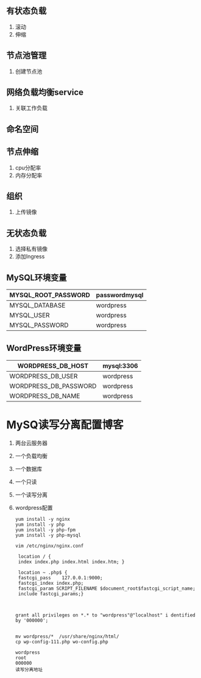 ## 有状态负载

1. 滚动
2. 伸缩



## 节点池管理

1. 创建节点池



## 网络负载均衡service

1. 关联工作负载



## 命名空间



## 节点伸缩

1. cpu分配率
2. 内存分配率



## 组织

1. 上传镜像



## 无状态负载

1. 选择私有镜像
2. 添加Ingress







## MySQL环境变量

| MYSQL_ROOT_PASSWORD | passwordmysql |
| ------------------- | ------------- |
| MYSQL_DATABASE      | wordpress     |
| MYSQL_USER          | wordpress     |
| MYSQL_PASSWORD      | wordpress     |

## WordPress环境变量

| WORDPRESS_DB_HOST     | mysql:3306 |
| --------------------- | ---------- |
| WORDPRESS_DB_USER     | wordpress  |
| WORDPRESS_DB_PASSWORD | wordpress  |
| WORDPRESS_DB_NAME     | wordpress  |











# MySQ读写分离配置博客

1. 两台云服务器

2. 一个负载均衡

3. 一个数据库

4. 一个只读

5. 一个读写分离

6. wordpress配置

   ```
   yum install -y nginx
   yum install -y php
   yum install -y php-fpm
   yum install -y php-mysql
   
   vim /etc/nginx/nginx.conf
   
   	location / {
   	index index.php index.html index.htm; }
   	
   	location ~ .php$ {
   	fastcgi_pass	127.0.0.1:9000;
   	fastcgi_index index.php;
   	fastcgi_param SCRIPT_FILENAME $document_root$fastcgi_script_name;
   	include	fastcgi_params;}
   	
   	
   	
   grant all privileges on *.* to "wordpress"@"localhost" i dentified by '000000';
   
   
   mv wordpress/*  /usr/share/nginx/html/
   cp wp-config-111.php wo-config.php
   
   wordpress
   root
   000000
   读写分离地址
   ```
   
